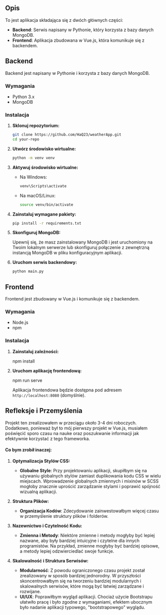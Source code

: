 ## Opis

To jest aplikacja składająca się z dwóch głównych części:

- **Backend**: Serwis napisany w Pythonie, który korzysta z bazy danych MongoDB.
- **Frontend**: Aplikacja zbudowana w Vue.js, która komunikuje się z backendem.

## Backend

Backend jest napisany w Pythonie i korzysta z bazy danych MongoDB.

### Wymagania

- Python 3.x
- MongoDB

### Instalacja

1. **Sklonuj repozytorium:**

   ```bash
   git clone https://github.com/HaQ23/weatherApp.git
   cd your-repo
   ```

2. **Utwórz środowisko wirtualne:**

   ```bash
   python -m venv venv
   ```

3. **Aktywuj środowisko wirtualne:**

   - Na Windows:

     ```bash
     venv\Scripts\activate
     ```

   - Na macOS/Linux:

     ```bash
     source venv/bin/activate
     ```

4. **Zainstaluj wymagane pakiety:**

   ```bash
   pip install -r requirements.txt
   ```

5. **Skonfiguruj MongoDB:**

   Upewnij się, że masz zainstalowany MongoDB i jest uruchomiony na Twoim lokalnym serwerze lub skonfiguruj połączenie z zewnętrzną instancją MongoDB w pliku konfiguracyjnym aplikacji.

6. **Uruchom serwis backendowy:**

   ```bash
   python main.py
   ```

## Frontend

Frontend jest zbudowany w Vue.js i komunikuje się z backendem.

### Wymagania

- Node.js
- npm

### Instalacja

1. **Zainstaluj zależności:**

   npm install

2. **Uruchom aplikację frontendową:**

   npm run serve

   Aplikacja frontendowa będzie dostępna pod adresem `http://localhost:8080` (domyślnie).

## Refleksje i Przemyślenia

Projekt ten zrealizowałem w przeciągu około 3-4 dni roboczych. Dodatkowo, ponieważ był to mój pierwszy projekt w Vue.js, musiałem poświęcić sporo czasu na nauke oraz poszukwanie informacji jak efektywnie korzystać z tego frameworka.

#### Co bym zrobił inaczej:

1. **Optymalizacja Stylów CSS:**

   - **Globalne Style**: Przy projektowaniu aplikacji, skupiłbym się na używaniu globalnych stylów zamiast duplikowania kodu CSS w wielu miejscach. Wprowadzenie globalnych zmiennych i mixinów w SCSS mogłoby znacznie uprościć zarządzanie stylami i poprawić spójność wizualną aplikacji.

2. **Struktura Plików:**

   - **Organizacja Kodów**: Zdecydowanie zainwestowałbym więcej czasu w przemyślenie struktury plików i folderów.

3. **Nazewnictwo i Czytelność Kodu:**

   - **Zmienna i Metody**: Niektóre zmienne i metody mogłyby być lepiej nazwane, aby były bardziej intuicyjne i czytelne dla innych programistów. Na przykład, zmienne mogłyby być bardziej opisowe, a metody lepiej odzwierciedlać swoje funkcje.

4. **Skalowalność i Struktura Serwisów:**

   - **Modularność**: Z powodu ograniczonego czasu projekt został zrealizowany w sposób bardziej jednorodny. W przyszłości skoncentrowałbym się na tworzeniu bardziej modularnych i skalowalnych serwisów, które mogą być łatwiej zarządzane i rozwijane.
   - **UI/UX**: Poprawiłbym wygląd aplikacji. Chociaż użycie Bootstrapu ułatwiło pracę i było zgodne z wymaganiami, efektem ubocznym było nadanie aplikacji typowego, "bootstrapowego" wyglądu.
